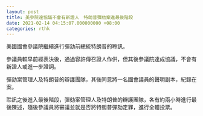 ```yaml
---
layout: post
title: 美參院達協議不會有新證人　特朗普彈劾案進最後階段
date: 2021-02-14 04:15:07.000000000 +08:00
categories: rthk
---
```


美國國會參議院繼續進行彈劾前總統特朗普的聆訊。

參議員較早前經表決後，通過容許傳召證人作供，但其後參議院達成協議，不會有新證人或進一步證詞。

彈劾案管理人及特朗普的辯護團隊，其後同意將一名國會議員的聲明副本，紀錄在案。

聆訊之後進入最後階段，彈劾案管理人及特朗普的辯護團隊，各有約兩小時進行最後陳述，隨後參議員將審議並就是否將特朗普彈劾定罪，進行全體投票。
